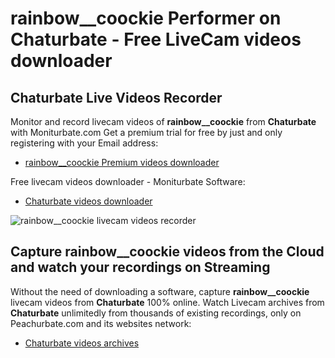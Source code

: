 # rainbow__coockie Performer on Chaturbate - Free LiveCam videos downloader

## Chaturbate Live Videos Recorder

Monitor and record livecam videos of **rainbow__coockie** from **Chaturbate** with Moniturbate.com
Get a premium trial for free by just and only registering with your Email address:
* [rainbow__coockie Premium videos downloader](https://moniturbate.com/request-demo-licence-key.html)

Free livecam videos downloader - Moniturbate Software:
* [Chaturbate videos downloader](https://moniturbate.com/moniturbate-download-software.html)

![rainbow__coockie livecam videos recorder](https://peachurnet.com/templates/moniturbate-software.png)


## Capture rainbow__coockie videos from the Cloud and watch your recordings on Streaming

Without the need of downloading a software, capture **rainbow__coockie** livecam videos from **Chaturbate** 100% online.
Watch Livecam archives from **Chaturbate** unlimitedly from thousands of existing recordings, only on Peachurbate.com and its websites network:
* [Chaturbate videos archives](https://peachurnet.com/)